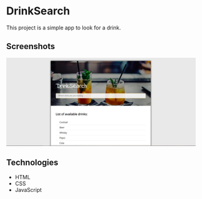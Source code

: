 # DrinkSearch


This project is a simple app to look for a drink.
## Screenshots
![Example screenshot](./screenshot.png)

## Technologies
* HTML
* CSS
* JavaScript
